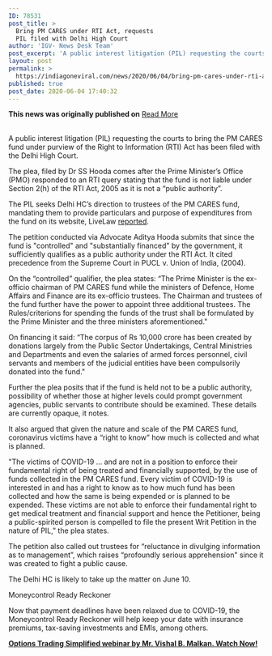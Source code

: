 ```yaml
---
ID: 78531
post_title: >
  Bring PM CARES under RTI Act, requests
  PIL filed with Delhi High Court
author: 'IGV- News Desk Team'
post_excerpt: 'A public interest litigation (PIL) requesting the courts to bring the PM CARES fund under purview of the Right to Information (RTI) Act has been filed with the Delhi High Court.The plea, filed by Dr SS Hooda comes after the Prime Minister’s Office (PMO) responded to an RTI query stating that the fund is not&hellip;'
layout: post
permalink: >
  https://indiagoneviral.com/news/2020/06/04/bring-pm-cares-under-rti-act-requests-pil-filed-with-delhi-high-court/78531/india-gone-viral/
published: true
post_date: 2020-06-04 17:40:32
---
```

<b>This news was originally published on</b> <a href="https://www.moneycontrol.com/news/india/bring-pm-cares-under-rti-act-requests-pil-filed-with-delhi-high-court-5358111.html" class="button purchase" rel="nofollow noopener noreferrer" target="_blank">Read More</a> <br/><br/><div id="article-main"> 
                <p>A public interest litigation (PIL) requesting the courts to bring the PM CARES fund under purview of the Right to Information (RTI) Act has been filed with the Delhi High Court.</p><p>The plea, filed by Dr SS Hooda comes after the Prime Minister’s Office (PMO) responded to an RTI query stating that the fund is not liable under Section 2(h) of the RTI Act, 2005 as it is not a “public authority”.</p><p>The PIL seeks Delhi HC’s direction to trustees of the PM CARES fund, mandating them to provide particulars and purpose of expenditures from the fund on its website, LiveLaw <a href="https://www.livelaw.in/top-stories/breaking-plea-in-delhi-hc-seeks-to-bring-pm-cares-fund-under-right-to-information-act-157796?infinitescroll=1" rel="nofollow noopener noreferrer" target="_blank">reported</a>.</p><p>The petition conducted via Advocate Aditya Hooda submits that since the fund is "controlled" and "substantially financed" by the government, it sufficiently qualifies as a public authority under the RTI Act. It cited precedence from the Supreme Court in PUCL v. Union of India, (2004).</p><p>On the “controlled” qualifier, the plea states: “The Prime Minister is the ex-officio chairman of PM CARES fund while the ministers of Defence, Home Affairs and Finance are its ex-officio trustees. The Chairman and trustees of the fund further have the power to appoint three additional trustees. The Rules/criterions for spending the funds of the trust shall be formulated by the Prime Minister and the three ministers aforementioned."</p><p>On financing it said: “The corpus of Rs 10,000 crore has been created by donations largely from the Public Sector Undertakings, Central Ministries and Departments and even the salaries of armed forces personnel, civil servants and members of the judicial entities have been compulsorily donated into the fund."</p><p>Further the plea posits that if the fund is held not to be a public authority, possibility of whether those at higher levels could prompt government agencies, public servants to contribute should be examined. These details are currently opaque, it notes.</p><p>It also argued that given the nature and scale of the PM CARES fund, coronavirus victims have a “right to know” how much is collected and what is planned.</p><p>"The victims of COVID-19 … and are not in a position to enforce their fundamental right of being treated and financially supported, by the use of funds collected in the PM CARES fund. Every victim of COVID-19 is interested in and has a right to know as to how much fund has been collected and how the same is being expended or is planned to be expended. These victims are not able to enforce their fundamental right to get medical treatment and financial support and hence the Petitioner, being a public-spirited person is compelled to file the present Writ Petition in the nature of PIL," the plea states.</p><p>The petition also called out trustees for “reluctance in divulging information as to management”, which raises “profoundly serious apprehension" since it was created to fight a public cause.</p><div><p>The Delhi HC is likely to take up the matter on June 10.</p></div><div><p>Moneycontrol Ready Reckoner</p><p>Now that <span>payment deadlines have been relaxed</span> due to COVID-19, the Moneycontrol Ready Reckoner will help keep your date with insurance premiums, tax-saving investments and EMIs, among others.</p></div><p><b><a href="https://www.moneycontrol.com/ms/malkansviews/?utm_campaign=malkansview&utm_medium=articlelink&utm_source=moneycontrol" rel="nofollow noopener noreferrer" target="_blank">Options Trading Simplified webinar by Mr. Vishal B. Malkan. Watch Now!</a></b></p></div>